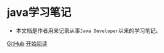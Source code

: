 # java学习笔记
- 本文档是作者用来记录从事```Java Developer```以来的学习笔记。

[GitHub](<https://github.com/bleszxy/blog>)
[开始阅读](README.md)